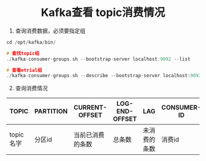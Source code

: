 # <center>Kafka查看 topic消费情况</center>

1. 查询消费数据，必须要指定组
```c
cd /opt/kafka/bin/

# 查找topic组
./kafka-consumer-groups.sh --bootstrap-server localhost:9092 --list

# 查看etrial组
./kafka-consumer-groups.sh --describe --bootstrap-server localhost:9092 --group etrial
```
2. 查询消费情况

|TOPIC|PARTITION|CURRENT-OFFSET|LOG-END-OFFSET|LAG|CONSUMER-ID|HOST|CLIENT-ID|
|----|----|----|----|----|----|----|----|
|topic名字|分区id|当前已消费的条数|总条数|未消费的条数|消费id|主机ip|客户端id|